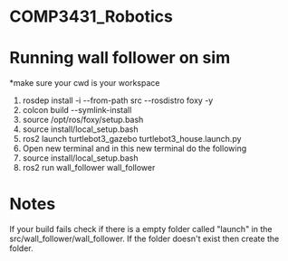 # COMP3431_Robotics

# Running wall follower on sim
*make sure your cwd is your workspace
1.  rosdep install -i --from-path src --rosdistro foxy -y
2.  colcon build --symlink-install
3.  source /opt/ros/foxy/setup.bash
4.  source install/local_setup.bash
5.  ros2 launch turtlebot3_gazebo turtlebot3_house.launch.py
6.  Open new terminal and in this new terminal do the following
7.  source install/local_setup.bash
8.  ros2 run wall_follower wall_follower

# Notes
If your build fails check if there is a empty folder called "launch" in the src/wall_follower/wall_follower. If the folder doesn't exist then create the folder.
